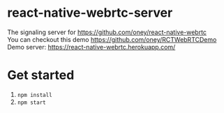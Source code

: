 # react-native-webrtc-server
The signaling server for https://github.com/oney/react-native-webrtc   
You can checkout this demo https://github.com/oney/RCTWebRTCDemo  
Demo server: https://react-native-webrtc.herokuapp.com/

# Get started

1. `npm install`
2. `npm start`
